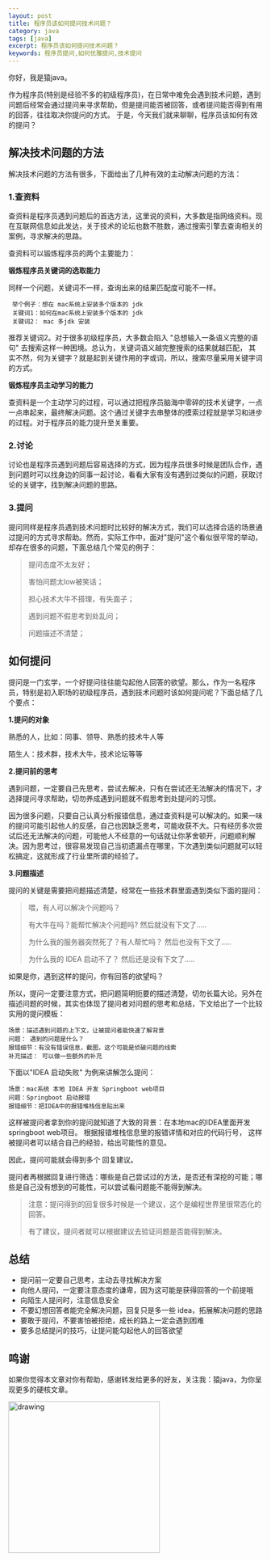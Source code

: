 ```yaml
---
layout: post
title: 程序员该如何提问技术问题？
category: java
tags: [java]
excerpt: 程序员该如何提问技术问题？
keywords: 程序员提问,如何优雅提问,技术提问
---
```


你好，我是猿java。

作为程序员(特别是经验不多的初级程序员)，在日常中难免会遇到技术问题，遇到问题后经常会通过提问来寻求帮助，但是提问能否被回答，或者提问能否得到有用的回答，往往取决你提问的方式。
于是，今天我们就来聊聊，程序员该如何有效的提问？


## 解决技术问题的方法

解决技术问题的方法有很多，下面给出了几种有效的主动解决问题的方法：

### 1.查资料

查资料是程序员遇到问题后的首选方法，这里说的资料，大多数是指网络资料。现在互联网信息如此发达，关于技术的论坛也数不胜数，通过搜索引擎去查询相关的案例，寻求解决的思路。

查资料可以锻炼程序员的两个主要能力：

**锻炼程序员关键词的选取能力**

同样一个问题，关键词不一样，查询出来的结果匹配度可能不一样。

```text
 举个例子：想在 mac系统上安装多个版本的 jdk
 关键词1：如何在mac系统上安装多个版本的 jdk
 关键词2： mac 多jdk 安装
```

推荐关键词2。对于很多初级程序员，大多数会陷入 "总想输入一条语义完整的语句" 去搜索这样一种困境。总认为，关键词语义越完整搜索的结果就越匹配，
其实不然，何为关键字？就是起到关键作用的字或词，所以，搜索尽量采用关键字词的方式。

**锻炼程序员主动学习的能力**

查资料是一个主动学习的过程，可以通过把程序员脑海中零碎的技术关键字，一点一点串起来，最终解决问题。这个通过关键字去串整体的摸索过程就是学习和进步的过程。对于程序员的能力提升至关重要。

### 2.讨论

讨论也是程序员遇到问题后容易选择的方式，因为程序员很多时候是团队合作，遇到问题时可以找身边的同事一起讨论，看看大家有没有遇到过类似的问题，获取讨论的关键字，找到解决问题的思路。

### 3.提问

提问同样是程序员遇到技术问题时比较好的解决方式，我们可以选择合适的场景通过提问的方式寻求帮助。然而，实际工作中，面对"提问"这个看似很平常的举动，却存在很多的问题，下面总结几个常见的例子：

> 提问态度不太友好；
>
> 害怕问题太low被笑话；
>
> 担心技术大牛不搭理，有失面子；
>
> 遇到问题不假思考到处乱问；
>
> 问题描述不清楚；


## 如何提问

提问是一门玄学，一个好提问往往能勾起他人回答的欲望。那么，作为一名程序员，特别是初入职场的初级程序员，遇到技术问题时该如何提问呢？下面总结了几个要点：

**1.提问的对象**

熟悉的人，比如：同事、领导、熟悉的技术牛人等

陌生人：技术群，技术大牛，技术论坛等等

**2.提问前的思考**

遇到问题，一定要自己先思考，尝试去解决，只有在尝试还无法解决的情况下，才选择提问寻求帮助，切勿养成遇到问题就不假思考到处提问的习惯。

因为很多问题，只要自己认真分析报错信息，通过查资料是可以解决的。如果一味的提问可能引起他人的反感，自己也因缺乏思考，可能收获不大。只有经历多次尝试后还无法解决的问题，可能他人不经意的一句话就让你茅舍顿开，问题顺利解决。因为思考过，很容易发现自己当初遗漏点在哪里，下次遇到类似问题就可以轻松搞定，这就形成了行业里所谓的经验了。

**3.问题描述**

提问的关键是需要把问题描述清楚，经常在一些技术群里面遇到类似下面的提问：

> 喂，有人可以解决个问题吗？
>
> 有大牛在吗？能帮忙解决个问题吗?  然后就没有下文了.....
>
> 为什么我的服务器突然死了？有人帮忙吗？ 然后也没有下文了.....
>
> 为什么我的 IDEA 启动不了？ 然后还是没有下文了.....

如果是你，遇到这样的提问，你有回答的欲望吗？

所以，提问一定要注意方式，把问题简明扼要的描述清楚，切勿长篇大论。另外在描述问题的时候，其实也体现了提问者对问题的思考和总结，下文给出了一个比较实用的提问模板：

```text
场景：描述遇到问题的上下文，让被提问者能快速了解背景
问题： 遇到的问题是什么？
报错细节：有没有错误信息，截图，这个可能是侦破问题的线索
补充描述： 可以做一些额外的补充
```

下面以"IDEA 启动失败" 为例来讲解怎么提问：
```text
场景：mac系统 本地 IDEA 开发 Springboot web项目
问题：Springboot 启动报错
报错细节：把IDEA中的报错堆栈信息贴出来
```

这样被提问者拿到你的提问就知道了大致的背景：在本地mac的IDEA里面开发springboot web项目。 根据报错堆栈信息里的报错详情和对应的代码行号，
这样被提问者可以结合自己的经验，给出可能性的意见。

因此，提问可能就会得到多个 回复建议。

提问者再根据回复进行筛选：哪些是自己尝试过的方法，是否还有深挖的可能；哪些是自己没有想到的可能性，可以尝试看问题能不能得到解决。

> 注意：提问得到的回复很多时候是一个建议，这个是编程世界里很常态化的回答。
>
> 有了建议，提问者就可以根据建议去验证问题是否能得到解决。


## 总结

- 提问前一定要自己思考，主动去寻找解决方案
- 向他人提问，一定要注意态度的谦卑，因为这可能是获得回答的一个前提哦
- 向陌生人提问时，注意信息安全
- 不要幻想回答者能完全解决问题，回复只是多一些 idea，拓展解决问题的思路
- 要敢于提问，不要害怕被拒绝，成长的路上一定会遇到困难
- 要多总结提问的技巧，让提问能勾起他人的回答欲望

## 鸣谢
如果你觉得本文章对你有帮助，感谢转发给更多的好友，关注我：猿java，为你呈现更多的硬核文章。

<img src="https://yuanjava.cn/assets/img/pub.jpg" alt="drawing" style="width:300px;"/>

